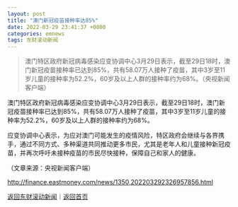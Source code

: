 ```yaml
---
layout: post
title: "澳门新冠疫苗接种率达85%"
date: 2022-03-29 23:41:37 +0800
categories: emnews
tags: 东财滚动新闻
---
```

> 澳门特区政府新冠病毒感染应变协调中心3月29日表示，截至29日18时，澳门新冠疫苗接种率已达到85%，共有58.07万人接种了疫苗，其中3岁至11岁儿童的接种率为52.2%，60岁及以上人群的接种率约为68%。（央视新闻客户端）

<p>澳门特区政府新冠病毒感染应变协调中心3月29日表示，截至29日18时，澳门新冠疫苗接种率已达到85%，共有58.07万人接种了疫苗，其中3岁至11岁儿童的接种率为52.2%，60岁及以上人群的接种率约为68%。</p>
 <p>应变协调中心表示，为应对澳门可能发生的疫情风险，特区政府会继续与各界携手，通过不同方式、多种渠道共同推动更多市民，尤其是老年人和儿童接种新冠疫苗，并再次呼吁未接种疫苗的市民尽快接种，保障自己和家人的健康。</p><p class="em_media">（文章来源：央视新闻客户端）</p>

<http://finance.eastmoney.com/news/1350,202203292326957856.html>

[返回东财滚动新闻](//finews.withounder.com/emnews/)｜[返回首页](//finews.withounder.com/)